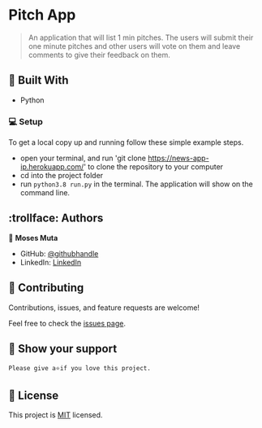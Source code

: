 # Pitch App

> An application that will list 1 min pitches. The users will submit their one minute pitches and other users will vote on them and leave comments to give their feedback on them.

## :hammer: Built With

- Python

### :computer: Setup
To get a local copy up and running follow these simple example steps.

- open your terminal, and run 'git clone https://news-app-ip.herokuapp.com/' to clone the repository to your computer  
- cd into the project folder
- run `python3.8 run.py` in the terminal. The application will show on the command line.


## :trollface: Authors

👤 **Moses Muta**

- GitHub: [@githubhandle](https://github.com/blancc-page)
- LinkedIn: [LinkedIn](<linkedIn link>)


## 🤝 Contributing

Contributions, issues, and feature requests are welcome!

Feel free to check the [issues page](../../issues/).

## :muscle: Show your support

    Please give a⭐️if you love this project.

## 📝 License

This project is [MIT](./MIT.md) licensed.